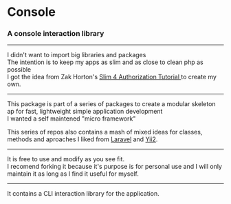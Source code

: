 # Console

### A console interaction library

---

I didn't want to import big libraries and packages<br/>
The intention is to keep my apps as slim and as close to clean php as possible<br/>
I got the idea from Zak Horton's [Slim 4 Authorization Tutorial ](https://github.com/zhorton34/authorize-slim-4) to create my own.<br/>

---

This package is part of a series of packages to create a modular skeleton ap for fast, lightweight simple application development<br/>
I wanted a self maintened "micro framework"<br/>

This series of repos also contains a mash of mixed ideas for classes, methods and aproaches I liked from [Laravel](https://github.com/laravel) and [Yii2](https://github.com/yiisoft).<br/>

---

It is free to use and modify as you see fit.<br/>
I recomend forking it because it's purpose is for personal use and I will only maintain it as long as I find it useful for myself.

---

It contains a CLI interaction library for the application.
